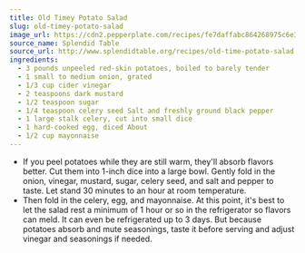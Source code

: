 ```yaml
---
title: Old Timey Potato Salad
slug: old-timey-potato-salad
image_url: https://cdn2.pepperplate.com/recipes/fe7daffabc864268975c6e38288b73e1.jpg
source_name: Splendid Table
source_url: http://www.splendidtable.org/recipes/old-time-potato-salad
ingredients:
  - 3 pounds unpeeled red-skin potatoes, boiled to barely tender
  - 1 small to medium onion, grated
  - 1/3 cup cider vinegar
  - 2 teaspoons dark mustard
  - 1/2 teaspoon sugar
  - 1/4 teaspoon celery seed Salt and freshly ground black pepper
  - 1 large stalk celery, cut into small dice
  - 1 hard-cooked egg, diced About
  - 1/2 cup mayonnaise
---
```


* If you peel potatoes while they are still warm, they'll absorb flavors better. Cut them into 1-inch dice into a large bowl. Gently fold in the onion, vinegar, mustard, sugar, celery seed, and salt and pepper to taste. Let stand 30 minutes to an hour at room temperature.
* Then fold in the celery, egg, and mayonnaise.  At this point, it's best to let the salad rest a minimum of 1 hour or so in the refrigerator so flavors can meld. It can even be refrigerated up to 3 days. But because potatoes absorb and mute seasonings, taste it before serving and adjust vinegar and seasonings if needed.
